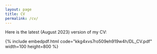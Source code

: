 ```yaml
---
layout: page
title: CV
permalink: /cv/
---
```


Here is the latest (August 2023) version of my CV:
<!-- You can also [download the PDF here](https://www.dropbox.com/scl/fi/kkg4xvs7ro509eh919w4h/DL_CV.pdf?rlkey=4uc2macwktyyq7s1s2mg2tuxy&dl=0). -->

{% include embedpdf.html code="kkg4xvs7ro509eh919w4h/DL_CV.pdf" width=100 height=800 %}
